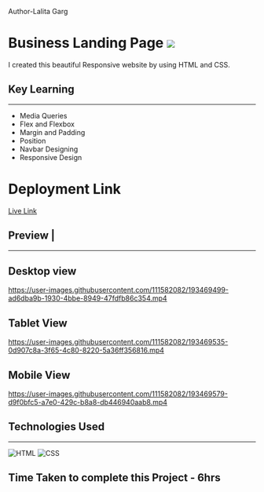 Author-Lalita Garg
# Business Landing Page  ![](	https://img.shields.io/website-up-down-green-red/http/monip.org.svg)

I created this beautiful  Responsive website by using  HTML and  CSS.

## Key Learning 
***
- Media Queries 
- Flex and Flexbox
- Margin and Padding 
- Position 
- Navbar Designing 
- Responsive Design

# Deployment Link
  [Live Link](https://business-landing-page-theta.vercel.app/)
## Preview |
***
## Desktop view
https://user-images.githubusercontent.com/111582082/193469499-ad6dba9b-1930-4bbe-8949-47fdfb86c354.mp4

## Tablet View

https://user-images.githubusercontent.com/111582082/193469535-0d907c8a-3f65-4c80-8220-5a36ff356816.mp4

## Mobile View

https://user-images.githubusercontent.com/111582082/193469579-d9f0bfc5-a7e0-429c-b8a8-db446940aab8.mp4



## Technologies Used 
***
![HTML](https://img.shields.io/badge/HTML5-E34F26?style=for-the-badge&logo=html5&logoColor=white)
![CSS](	https://img.shields.io/badge/CSS3-1572B6?style=for-the-badge&logo=css3&logoColor=white)

## Time Taken to complete this Project - 6hrs
